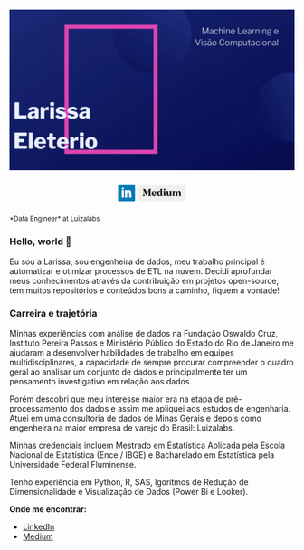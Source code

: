 # [![Larissa Eleterio](https://github.com/larissa-eleterio/larissa-eleterio/blob/master/Larissa_Eleterio.gif)](https://github.com/larissa-eleterio/larissa-eleterio/blob/master/Larissa_Eleterio.gif)

<p align='center'>
<a href="https://www.linkedin.com/in/larissaeleterio/"><img height="30" src="https://github.com/larissa-eleterio/larissa-eleterio/blob/master/img/linkedin.png"></a>
<a href="https://www.covidlake.com.br/"><img height="30" src="https://github.com/larissa-eleterio/larissa-eleterio/blob/master/img/medium.png"></a>
</p>
<sub>*Data Engineer* at Luizalabs </sub>

### Hello, world 👋

Eu sou a Larissa, sou engenheira de dados, meu trabalho principal é automatizar e otimizar processos de ETL na nuvem. Decidi aprofundar meus conhecimentos através da contribuição em projetos open-source, tem muitos repositórios e conteúdos bons a caminho, fiquem a vontade!

### Carreira e trajetória 

Minhas experiências com análise de dados na Fundação Oswaldo Cruz, Instituto Pereira Passos e Ministério Público do Estado do Rio de Janeiro me ajudaram a desenvolver habilidades de trabalho em equipes multidisciplinares, a capacidade de sempre procurar compreender o quadro geral ao analisar um conjunto de dados e principalmente ter um pensamento investigativo em relação aos dados.

Porém descobri que meu interesse maior era na etapa de pré-processamento dos dados e assim me apliquei aos estudos de engenharia. Atuei em uma consultoria de dados de Minas Gerais e depois como engenheira na maior empresa de varejo do Brasil: Luizalabs.

Minhas credenciais incluem Mestrado em Estatística Aplicada pela Escola Nacional de Estatística (Ence / IBGE) e Bacharelado em Estatística pela Universidade Federal Fluminense. 

Tenho experiência em Python, R, SAS, lgoritmos de Redução de Dimensionalidade e Visualização de Dados (Power Bi e Looker).

**Onde me encontrar:**
* [LinkedIn](https://www.linkedin.com/in/larissaeleterio)
* [Medium](https://www.medium.com/@larissa.eleterio)
